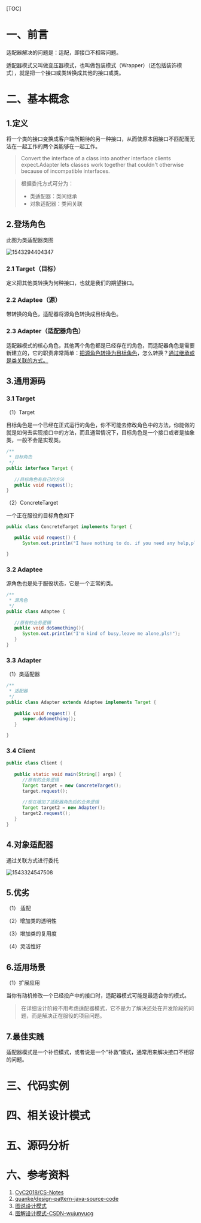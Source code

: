 [TOC]





# 一、前言

适配器解决的问题是：适配，即接口不相容问题。



适配器模式又叫做变压器模式，也叫做包装模式（Wrapper）（还包括装饰模式），就是把一个接口或类转换成其他的接口或类。




# 二、基本概念
## 1.定义
将一个类的接口变换成客户端所期待的另一种接口，从而使原本因接口不匹配而无法在一起工作的两个类能够在一起工作。

> Convert the interface of a class into another interface clients expect.Adapter lets classes work together that couldn't otherwise because of incompatible interfaces.
>



>根据委托方式可分为：
>
>- 类适配器：类间继承
>- 对象适配器：类间关联



## 2.登场角色

此图为类适配器类图

![1543294404347](./images/1543294404347.png)





### 2.1 Target（目标）

定义把其他类转换为何种接口，也就是我们的期望接口。



### 2.2 Adaptee（源）

带转换的角色，适配器将源角色转换成目标角色。



### 2.3 Adapter（适配器角色）

适配器模式的核心角色，其他两个角色都是已经存在的角色，而适配器角色是需要新建立的，它的职责非常简单：<u>把源角色转换为目标角色</u>，怎么转换？<u>通过继承或是类关联的方式。</u>



## 3.通用源码

### 3.1 Target

（1）Target

目标角色是一个已经在正式运行的角色，你不可能去修改角色中的方法，你能做的就是如何去实现接口中的方法，而且通常情况下，目标角色是一个接口或者是抽象类，一般不会是实现类。

```java
/**
 * 目标角色
 */
public interface Target {
   
   //目标角色有自己的方法
   public void request();
}
```



（2）ConcreteTarget

一个正在服役的目标角色如下

```java
public class ConcreteTarget implements Target {

   public void request() {
      System.out.println("I have nothing to do. if you need any help,pls call me!"); }

}
```







### 3.2 Adaptee

源角色也是处于服役状态，它是一个正常的类。

```java
/**
 * 源角色
 */
public class Adaptee {
   
   //原有的业务逻辑
   public void doSomething(){
      System.out.println("I'm kind of busy,leave me alone,pls!");
   }
}
```



### 3.3 Adapter

（1）类适配器

```java
/**
 * 适配器
 */
public class Adapter extends Adaptee implements Target {
   
   public void request() {
      super.doSomething();
   }

}
```





### 3.4  Client

```java
public class Client {
   
   public static void main(String[] args) {
      //原有的业务逻辑
      Target target = new ConcreteTarget();
      target.request();
      
      //现在增加了适配器角色后的业务逻辑
      Target target2 = new Adapter();
      target2.request();
   }
}
```



## 4.对象适配器

通过关联方式进行委托


![1543324547508](./images/1543324547508.png)







## 5.优劣

（1） 适配

（2）增加类的透明性

（3）增加类的复用度

（4）灵活性好





## 6.适用场景

（1）扩展应用

当你有动机修改一个已经投产中的接口时，适配器模式可能是最适合你的模式。



> 在详细设计阶段不用考虑适配器模式，它不是为了解决还处在开发阶段的问题，而是解决正在服役的项目问题。





## 7.最佳实践

适配器模式是一个补偿模式，或者说是一个“补救”模式，通常用来解决接口不相容的问题。







# 三、代码实例





# 四、相关设计模式





# 五、源码分析





# 六、参考资料
1. [CyC2018/CS-Notes](https://github.com/CyC2018/CS-Notes/blob/master/notes/%E8%AE%BE%E8%AE%A1%E6%A8%A1%E5%BC%8F.md) 
2. [quanke/design-pattern-java-source-code](https://github.com/quanke/design-pattern-java-source-code)
3. [图说设计模式](https://design-patterns.readthedocs.io/zh_CN/latest/)
4. [图解设计模式-CSDN-wujunyucg](https://blog.csdn.net/wujunyucg/article/category/7301352/1)